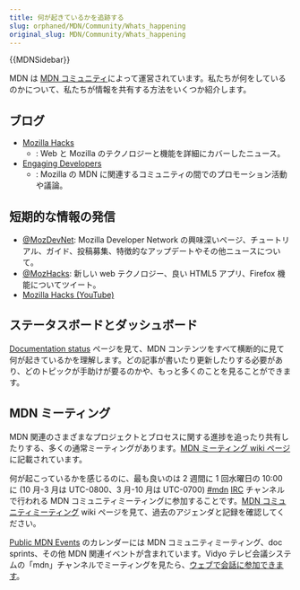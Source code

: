 ```yaml
---
title: 何が起きているかを追跡する
slug: orphaned/MDN/Community/Whats_happening
original_slug: MDN/Community/Whats_happening
---
```


{{MDNSidebar}}

MDN は [MDN コミュニティ](https://wiki.mozilla.org/MDN)によって運営されています。私たちが何をしているのかについて、私たちが情報を共有する方法をいくつか紹介します。

## ブログ

- [Mozilla Hacks](https://hacks.mozilla.org/)
  - : Web と Mozilla のテクノロジーと機能を詳細にカバーしたニュース。
- [Engaging Developers](https://blog.mozilla.org/community/category/developer-engagement/)
  - : Mozilla の MDN に関連するコミュニティの間でのプロモーション活動や議論。

## 短期的な情報の発信

- [@MozDevNet](http://twitter.com/MozDevNet): Mozilla Developer Network の興味深いページ、チュートリアル、ガイド、投稿募集、特徴的なアップデートやその他ニュースについて。
- [@MozHacks](https://twitter.com/mozhacks): 新しい web テクノロジー、良い HTML5 アプリ、Firefox 機能についてツイート。
- [Mozilla Hacks (YouTube)](http://www.youtube.com/user/mozhacks)

## ステータスボードとダッシュボード

[Documentation status](/ja/docs/MDN/Doc_status) ページを見て、MDN コンテンツをすべて横断的に見て何が起きているかを理解します。どの記事が書いたり更新したりする必要があり、どのトピックが手助けが要るのかや、もっと多くのことを見ることができます。

## MDN ミーティング

MDN 関連のさまざまなプロジェクトとブロセスに関する進捗を追ったり共有したりする、多くの通常ミーティングがあります。[MDN ミーティング wiki ページ](https://wiki.mozilla.org/MDN/Meetings)に記載されています。

何が起こっているかを感じるのに、最も良いのは 2 週間に 1 回水曜日の 10:00 に (10 月-3 月は UTC-0800、3 月-10 月は UTC-0700) [#mdn](irc://irc.mozilla.org/mdn) [IRC](http://wiki.mozilla.org/IRC) チャンネルで行われる MDN コミュニティミーティングに参加することです。[MDN コミュニティミーティング](https://wiki.mozilla.org/MDN/Meetings/Community) wiki ページを見て、過去のアジェンダと記録を確認してください。

[Public MDN Events](https://www.google.com/calendar/embed?src=mozilla.com_2d35383434313235392d323530%40resource.calendar.google.com) のカレンダーには MDN コミュニティミーティング、doc sprints、その他 MDN 関連イベントが含まれています。Vidyo テレビ会議システムの「mdn」チャンネルでミーティングを見たら、[ウェブで会話に参加できます](https://v.mozilla.com/flex.html?roomdirect.html&key=gMM1xZxpQgqiQFNkUR3eBuHgxg)。
